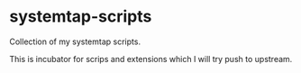 systemtap-scripts
=================

Collection of my systemtap scripts.

This is incubator for scrips and extensions which I will try push to upstream.
